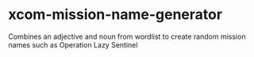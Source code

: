 # xcom-mission-name-generator
Combines an adjective and noun from wordlist to create random mission names such as Operation Lazy Sentinel 

